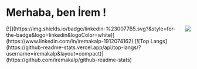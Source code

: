 

# Merhaba, ben İrem ! 
<img align='right' src="https://github-readme-stats.vercel.app/api?username=iremakalp&show_icons=true&theme=dracula">
[![](https://img.shields.io/badge/linkedin-%230077B5.svg?&style=for-the-badge&logo=linkedin&logoColor=white)](https://www.linkedin.com/in/iremakalp-1912074162)
[![Top Langs](https://github-readme-stats.vercel.app/api/top-langs/?username=iremakalp&layout=compact)](https://github.com/iremakalp/github-readme-stats)

